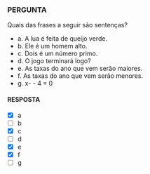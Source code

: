 ### PERGUNTA

Quais das frases a seguir são sentenças?
- a. A lua é feita de queijo verde.
- b. Ele é um homem alto.
- c. Dois é um número primo.
- d. O jogo terminará logo?
- e. As taxas do ano que vem serão maiores.
- f. As taxas do ano que vem serão menores.
- g. x- - 4 = 0

#### RESPOSTA

- [X] a
- [ ] b
- [X] c
- [ ] d
- [X] e
- [X] f
- [ ] g
